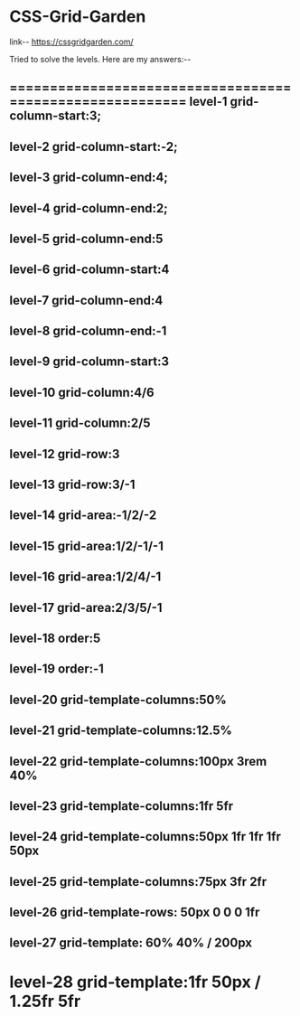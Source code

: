 # CSS-Grid-Garden
link-- https://cssgridgarden.com/

Tried to solve the levels. Here are my answers:--

=========================================================
level-1
grid-column-start:3;
----------------------------------------------------------
level-2
grid-column-start:-2;
----------------------------------------------------------
level-3
grid-column-end:4;
----------------------------------------------------------
level-4
grid-column-end:2;
----------------------------------------------------------
level-5
grid-column-end:5
----------------------------------------------------------
level-6
grid-column-start:4
----------------------------------------------------------
level-7
grid-column-end:4
----------------------------------------------------------
level-8
grid-column-end:-1
----------------------------------------------------------
level-9
grid-column-start:3
----------------------------------------------------------
level-10
grid-column:4/6
----------------------------------------------------------
level-11
grid-column:2/5
----------------------------------------------------------
level-12
grid-row:3
----------------------------------------------------------
level-13
grid-row:3/-1
----------------------------------------------------------
level-14
grid-area:-1/2/-2
----------------------------------------------------------
level-15
grid-area:1/2/-1/-1
----------------------------------------------------------
level-16
grid-area:1/2/4/-1
----------------------------------------------------------
level-17
grid-area:2/3/5/-1
----------------------------------------------------------
level-18
order:5
----------------------------------------------------------
level-19
order:-1
----------------------------------------------------------
level-20
grid-template-columns:50%
----------------------------------------------------------
level-21
grid-template-columns:12.5%
----------------------------------------------------------
level-22
grid-template-columns:100px 3rem 40%
----------------------------------------------------------
level-23
grid-template-columns:1fr 5fr
----------------------------------------------------------
level-24
grid-template-columns:50px 1fr 1fr 1fr  50px 
----------------------------------------------------------
level-25
grid-template-columns:75px 3fr 2fr
----------------------------------------------------------
level-26
grid-template-rows: 50px 0 0 0 1fr
----------------------------------------------------------
level-27
grid-template: 60% 40% / 200px
----------------------------------------------------------
level-28
grid-template:1fr 50px / 1.25fr 5fr
==========================================================
